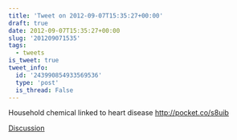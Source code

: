 ```yaml
---
title: 'Tweet on 2012-09-07T15:35:27+00:00'
draft: true
date: 2012-09-07T15:35:27+00:00
slug: '201209071535'
tags:
  - tweets
is_tweet: true
tweet_info:
  id: '243990854933569536'
  type: 'post'
  is_thread: False
---
```




Household chemical linked to heart disease <http://pocket.co/s8uib>

[Discussion](https://x.com/sytelus/status/243990854933569536)
